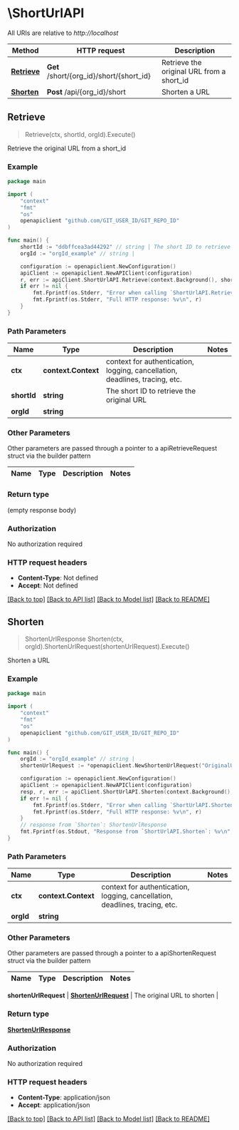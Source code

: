 # \ShortUrlAPI

All URIs are relative to *http://localhost*

Method | HTTP request | Description
------------- | ------------- | -------------
[**Retrieve**](ShortUrlAPI.md#Retrieve) | **Get** /short/{org_id}/short/{short_id} | Retrieve the original URL from a short_id
[**Shorten**](ShortUrlAPI.md#Shorten) | **Post** /api/{org_id}/short | Shorten a URL



## Retrieve

> Retrieve(ctx, shortId, orgId).Execute()

Retrieve the original URL from a short_id

### Example

```go
package main

import (
	"context"
	"fmt"
	"os"
	openapiclient "github.com/GIT_USER_ID/GIT_REPO_ID"
)

func main() {
	shortId := "ddbffcea3ad44292" // string | The short ID to retrieve the original URL
	orgId := "orgId_example" // string | 

	configuration := openapiclient.NewConfiguration()
	apiClient := openapiclient.NewAPIClient(configuration)
	r, err := apiClient.ShortUrlAPI.Retrieve(context.Background(), shortId, orgId).Execute()
	if err != nil {
		fmt.Fprintf(os.Stderr, "Error when calling `ShortUrlAPI.Retrieve``: %v\n", err)
		fmt.Fprintf(os.Stderr, "Full HTTP response: %v\n", r)
	}
}
```

### Path Parameters


Name | Type | Description  | Notes
------------- | ------------- | ------------- | -------------
**ctx** | **context.Context** | context for authentication, logging, cancellation, deadlines, tracing, etc.
**shortId** | **string** | The short ID to retrieve the original URL | 
**orgId** | **string** |  | 

### Other Parameters

Other parameters are passed through a pointer to a apiRetrieveRequest struct via the builder pattern


Name | Type | Description  | Notes
------------- | ------------- | ------------- | -------------



### Return type

 (empty response body)

### Authorization

No authorization required

### HTTP request headers

- **Content-Type**: Not defined
- **Accept**: Not defined

[[Back to top]](#) [[Back to API list]](../README.md#documentation-for-api-endpoints)
[[Back to Model list]](../README.md#documentation-for-models)
[[Back to README]](../README.md)


## Shorten

> ShortenUrlResponse Shorten(ctx, orgId).ShortenUrlRequest(shortenUrlRequest).Execute()

Shorten a URL

### Example

```go
package main

import (
	"context"
	"fmt"
	"os"
	openapiclient "github.com/GIT_USER_ID/GIT_REPO_ID"
)

func main() {
	orgId := "orgId_example" // string | 
	shortenUrlRequest := *openapiclient.NewShortenUrlRequest("OriginalUrl_example") // ShortenUrlRequest | The original URL to shorten

	configuration := openapiclient.NewConfiguration()
	apiClient := openapiclient.NewAPIClient(configuration)
	resp, r, err := apiClient.ShortUrlAPI.Shorten(context.Background(), orgId).ShortenUrlRequest(shortenUrlRequest).Execute()
	if err != nil {
		fmt.Fprintf(os.Stderr, "Error when calling `ShortUrlAPI.Shorten``: %v\n", err)
		fmt.Fprintf(os.Stderr, "Full HTTP response: %v\n", r)
	}
	// response from `Shorten`: ShortenUrlResponse
	fmt.Fprintf(os.Stdout, "Response from `ShortUrlAPI.Shorten`: %v\n", resp)
}
```

### Path Parameters


Name | Type | Description  | Notes
------------- | ------------- | ------------- | -------------
**ctx** | **context.Context** | context for authentication, logging, cancellation, deadlines, tracing, etc.
**orgId** | **string** |  | 

### Other Parameters

Other parameters are passed through a pointer to a apiShortenRequest struct via the builder pattern


Name | Type | Description  | Notes
------------- | ------------- | ------------- | -------------

 **shortenUrlRequest** | [**ShortenUrlRequest**](ShortenUrlRequest.md) | The original URL to shorten | 

### Return type

[**ShortenUrlResponse**](ShortenUrlResponse.md)

### Authorization

No authorization required

### HTTP request headers

- **Content-Type**: application/json
- **Accept**: application/json

[[Back to top]](#) [[Back to API list]](../README.md#documentation-for-api-endpoints)
[[Back to Model list]](../README.md#documentation-for-models)
[[Back to README]](../README.md)

